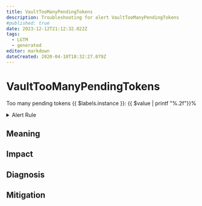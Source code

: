 ```yaml
---
title: VaultTooManyPendingTokens
description: Troubleshooting for alert VaultTooManyPendingTokens
#published: true
date: 2023-12-12T21:12:32.022Z
tags: 
  - LGTM
  - generated
editor: markdown
dateCreated: 2020-04-10T18:32:27.079Z
---
```


# VaultTooManyPendingTokens

Too many pending tokens {{ $labels.instance }}: {{ $value | printf "%.2f"}}%

<details>
  <summary>Alert Rule</summary>

{{% rule "hashicorp-vault/hashicorp-vault-internal.yml" "VaultTooManyPendingTokens" %}}

{{% comment %}}

```yaml
alert: VaultTooManyPendingTokens
expr: avg(vault_token_create_count - vault_token_store_count) > 0
for: 5m
labels:
    severity: warning
annotations:
    summary: Vault too many pending tokens (instance {{ $labels.instance }})
    description: |-
        Too many pending tokens {{ $labels.instance }}: {{ $value | printf "%.2f"}}%
          VALUE = {{ $value }}
          LABELS = {{ $labels }}
    runbook: https://github.com/srerun/prometheus-alerts/blob/main/content/runbooks/hashicorp-vault-internal/VaultTooManyPendingTokens.md

```

{{% /comment %}}

</details>


## Meaning
[//]: # "Short paragraph that explains what the alert means"


## Impact
[//]: # "What could / will happen if the alert is not addressed"



## Diagnosis
[//]: # "Steps to take to identify the cause of the problem"



## Mitigation
[//]: # "The steps necessary to resolve the alert"
